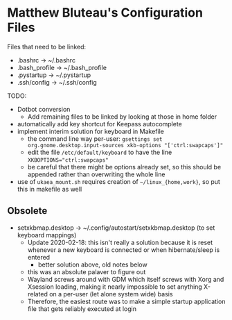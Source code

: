 # Matthew Bluteau's Configuration Files

Files that need to be linked:
- .bashrc -> ~/.bashrc
- .bash_profile -> ~/.bash_profile
- .pystartup -> ~/.pystartup
- .ssh/config -> ~/.ssh/config

TODO:
- Dotbot conversion
  - Add remaining files to be linked by looking at those in home folder
- automatically add key shortcut for Keepass autocomplete
- implement interim solution for keyboard in Makefile
  - the command line way per-user: `gsettings set org.gnome.desktop.input-sources xkb-options "['ctrl:swapcaps']"`
  - edit the file `/etc/default/keyboard` to have the line
    `XKBOPTIONS="ctrl:swapcaps"`
  - be careful that there might be options already set, so this should be
    appended rather than overwriting the whole line
- use of `ukaea_mount.sh` requires creation of `~/linux_{home,work}`, so put
  this in makefile as well

## Obsolete
- setxkbmap.desktop -> ~/.config/autostart/setxkbmap.desktop (to set keyboard
  mappings)
  - Update 2020-02-18: this isn't really a solution because it is reset
    whenever a new keyboard is connected or when hibernate/sleep is entered
    - better solution above, old notes below
  - this was an absolute palaver to figure out
  - Wayland screws around with GDM which itself screws with Xorg and Xsession
    loading, making it nearly impossible to set anything X-related on a
    per-user (let alone system wide) basis
  - Therefore, the easiest route was to make a simple startup application file
    that gets reliably executed at login
